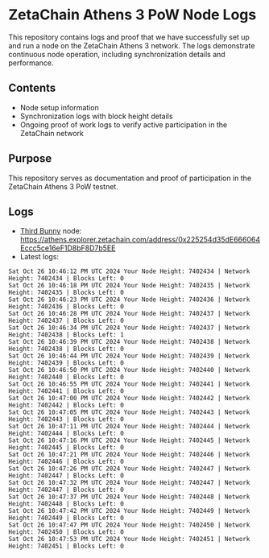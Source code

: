 # ZetaChain Athens 3 PoW Node Logs
This repository contains logs and proof that we have successfully set up and run a node on the ZetaChain Athens 3 network. The logs demonstrate continuous node operation, including synchronization details and performance.

## Contents
- Node setup information
- Synchronization logs with block height details
- Ongoing proof of work logs to verify active participation in the ZetaChain network

## Purpose
This repository serves as documentation and proof of participation in the ZetaChain Athens 3 PoW testnet.

## Logs

- [Third Bunny](https://thirdbunny.xyz/) node: https://athens.explorer.zetachain.com/address/0x225254d35dE666064Eccc5ce16eF1D8bF8D7b5EE
- Latest logs:
```
Sat Oct 26 10:46:12 PM UTC 2024 Your Node Height: 7402434 | Network Height: 7402434 | Blocks Left: 0
Sat Oct 26 10:46:18 PM UTC 2024 Your Node Height: 7402435 | Network Height: 7402435 | Blocks Left: 0
Sat Oct 26 10:46:23 PM UTC 2024 Your Node Height: 7402436 | Network Height: 7402436 | Blocks Left: 0
Sat Oct 26 10:46:28 PM UTC 2024 Your Node Height: 7402437 | Network Height: 7402437 | Blocks Left: 0
Sat Oct 26 10:46:34 PM UTC 2024 Your Node Height: 7402437 | Network Height: 7402438 | Blocks Left: 1
Sat Oct 26 10:46:39 PM UTC 2024 Your Node Height: 7402438 | Network Height: 7402438 | Blocks Left: 0
Sat Oct 26 10:46:44 PM UTC 2024 Your Node Height: 7402439 | Network Height: 7402439 | Blocks Left: 0
Sat Oct 26 10:46:50 PM UTC 2024 Your Node Height: 7402440 | Network Height: 7402440 | Blocks Left: 0
Sat Oct 26 10:46:55 PM UTC 2024 Your Node Height: 7402441 | Network Height: 7402441 | Blocks Left: 0
Sat Oct 26 10:47:00 PM UTC 2024 Your Node Height: 7402442 | Network Height: 7402442 | Blocks Left: 0
Sat Oct 26 10:47:05 PM UTC 2024 Your Node Height: 7402443 | Network Height: 7402443 | Blocks Left: 0
Sat Oct 26 10:47:11 PM UTC 2024 Your Node Height: 7402444 | Network Height: 7402444 | Blocks Left: 0
Sat Oct 26 10:47:16 PM UTC 2024 Your Node Height: 7402445 | Network Height: 7402445 | Blocks Left: 0
Sat Oct 26 10:47:21 PM UTC 2024 Your Node Height: 7402446 | Network Height: 7402446 | Blocks Left: 0
Sat Oct 26 10:47:26 PM UTC 2024 Your Node Height: 7402447 | Network Height: 7402447 | Blocks Left: 0
Sat Oct 26 10:47:32 PM UTC 2024 Your Node Height: 7402447 | Network Height: 7402447 | Blocks Left: 0
Sat Oct 26 10:47:37 PM UTC 2024 Your Node Height: 7402448 | Network Height: 7402448 | Blocks Left: 0
Sat Oct 26 10:47:42 PM UTC 2024 Your Node Height: 7402449 | Network Height: 7402449 | Blocks Left: 0
Sat Oct 26 10:47:47 PM UTC 2024 Your Node Height: 7402450 | Network Height: 7402450 | Blocks Left: 0
Sat Oct 26 10:47:53 PM UTC 2024 Your Node Height: 7402451 | Network Height: 7402451 | Blocks Left: 0
```

